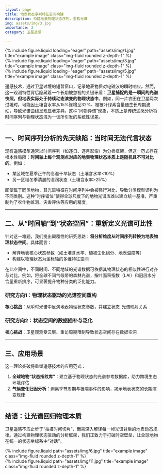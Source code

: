 ```yaml
---
layout: page
title: 地表状态序列特征空间构建
description: 构建地表物理状态序列，重构光谱
img: assets/img/3.jpg
importance: 2
category: 卫星遥感

---
```

<div class="row">
    <div class="col-sm mt-3 mt-md-0">
        {% include figure.liquid loading="eager" path="assets/img/1.jpg" title="example image" class="img-fluid rounded z-depth-1" %}
    </div>
    <div class="col-sm mt-3 mt-md-0">
        {% include figure.liquid loading="eager" path="assets/img/3.jpg" title="example image" class="img-fluid rounded z-depth-1" %}
    </div>
    <div class="col-sm mt-3 mt-md-0">
        {% include figure.liquid loading="eager" path="assets/img/5.jpg" title="example image" class="img-fluid rounded z-depth-1" %}
    </div>
</div>


遥感技术，通过卫星过境的短暂窗口，记录地表物质对电磁波的瞬时响应。然而，这一观测特性背后隐藏着一个长期被忽视的关键矛盾：**卫星捕捉的是一瞬间的光谱快照，但地表实际处于持续动态演变的物理状态中**。例如，同一片农田在卫星两次过境时，可能因土壤含水率从15%骤增至32%、植被叶绿素含量随生长周期波动，导致光谱曲线呈现显著差异。这种“同物异谱”现象，本质上是传统遥感分析将时间序列与物理状态混为一谈所引发的系统性误差。  

---

## 一、时间序列分析的先天缺陷：当时间无法代言状态  
现有遥感模型通常以时间序列（如逐日、逐月影像）为分析框架，但这一范式存在根本性局限：**时间轴上每个观测点对应的地表物理状态本质上是随机且不可对比的**。例如：  
- 某区域在夏季正午的高温干旱状态（土壤含水率<10%）  
- 另一区域冬季清晨的湿润状态（土壤含水率>25%）  

即使属于同类地物，其光谱特征在时间序列中会被强行对比，导致分类模型误判为不同类别。这种“时序错位”使得全球尺度下的地物光谱库难以建立统一基准，严重制约了农作物监测、灾害评估等应用的精度。  

---

## 二、从“时间轴”到“状态空间”：重新定义光谱可比性  
针对这一难题，我们提出颠覆性的研究思路：**将分析维度从时间序列转换为地表物理状态空间**。具体而言：  
- 解译地表核心状态参数（如土壤含水率、植被生化组分、地表温度等）  
- 构建以物理状态为坐标轴的多维特征空间  

在此空间中，不同时间、不同地域的光谱数据可依据其物理状态的相似性进行对齐与对比。例如，将全球不同气候带的森林光谱，按叶面积指数（LAI）和冠层水分含量重新排序，可显著提升物种分类的泛化能力。  

### 研究方向1：物理状态驱动的光谱空间重构  
**核心挑战**：从瞬时光谱中反演地表物理状态参数，并建立状态-光谱映射关系   

### 研究方向2：状态空间的数据插补与泛化  
**核心挑战**：卫星观测受云层、重访周期限制导致状态空间存在数据空洞  

---

## 三、应用场景  
这一理论突破将重塑遥感技术的应用范式：  
1. **全球地物“状态指纹库”**：建立基于物理状态的光谱参考数据库，助力跨境生态环境评估   
2. **气候变化归因分析**：剥离季节周期与极端事件的影响，揭示地表状态的长期演变规律  

---

## 结语：让光谱回归物理本质  
卫星遥感不应止步于“拍摄时间切片”，而需深入解译每一帧光谱背后的地表动态规律。通过构建物理状态驱动的分析框架，我们正致力于打破时空壁垒，让全球地物在统一的状态坐标系中“对话”。 


<div class="row justify-content-sm-center">
    <div class="col-sm-8 mt-3 mt-md-0">
        {% include figure.liquid path="assets/img/6.jpg" title="example image" class="img-fluid rounded z-depth-1" %}
    </div>
    <div class="col-sm-4 mt-3 mt-md-0">
        {% include figure.liquid path="assets/img/11.jpg" title="example image" class="img-fluid rounded z-depth-1" %}
    </div>
</div>
